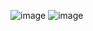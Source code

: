 ![image](https://github.com/Jiyarathore/Leetcode/assets/96529109/dad26a8e-e026-4ee2-a490-56e3e2f38866)
![image](https://github.com/Jiyarathore/Leetcode/assets/96529109/233d4331-0e78-4701-b799-fa84406a4754)
